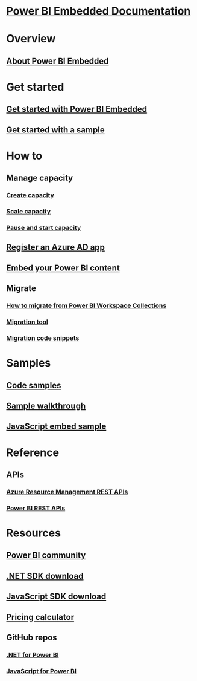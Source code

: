 # [Power BI Embedded Documentation](index.md)

# Overview
## [About Power BI Embedded](what-is-power-bi-embedded.md)

# Get started
## [Get started with Power BI Embedded](get-started.md)
## [Get started with a sample](https://powerbi.microsoft.com/documentation/powerbi-developer-embed-sample-app-owns-data/)

# How to
## Manage capacity
### [Create capacity](create-capacity.md)
### [Scale capacity](scale-capacity.md)
### [Pause and start capacity](pause-start.md)
## [Register an Azure AD app](https://powerbi.microsoft.com/documentation/powerbi-developer-register-app/)
## [Embed your Power BI content](https://powerbi.microsoft.com/documentation/powerbi-developer-embedding-content/)

## Migrate
### [How to migrate from Power BI Workspace Collections](migrate-from-power-bi-workspace-collections.md)
### [Migration tool](migrate-tool.md)
### [Migration code snippets](migrate-code-snippets.md)

# Samples
## [Code samples](https://github.com/Microsoft/PowerBI-Developer-Samples)
## [Sample walkthrough](https://powerbi.microsoft.com/documentation/powerbi-developer-embed-sample-app-owns-data/)
## [JavaScript embed sample](https://microsoft.github.io/PowerBI-JavaScript/demo/)

# Reference
## APIs
### [Azure Resource Management REST APIs](https://docs.microsoft.com/rest/api/power-bi-embedded/)
### [Power BI REST APIs](https://msdn.microsoft.com/library/mt147898.aspx)

# Resources
## [Power BI community](http://community.powerbi.com/t5/Developer/bd-p/Developer)
## [.NET SDK download](https://www.nuget.org/packages/Microsoft.PowerBI.Api/)
## [JavaScript SDK download](https://www.nuget.org/packages/Microsoft.PowerBI.JavaScript/)
## [Pricing calculator](https://azure.microsoft.com/pricing/calculator/)
## GitHub repos
### [.NET for Power BI](https://github.com/Microsoft/PowerBI-CSharp)
### [JavaScript for Power BI](https://github.com/Microsoft/PowerBI-JavaScript)


